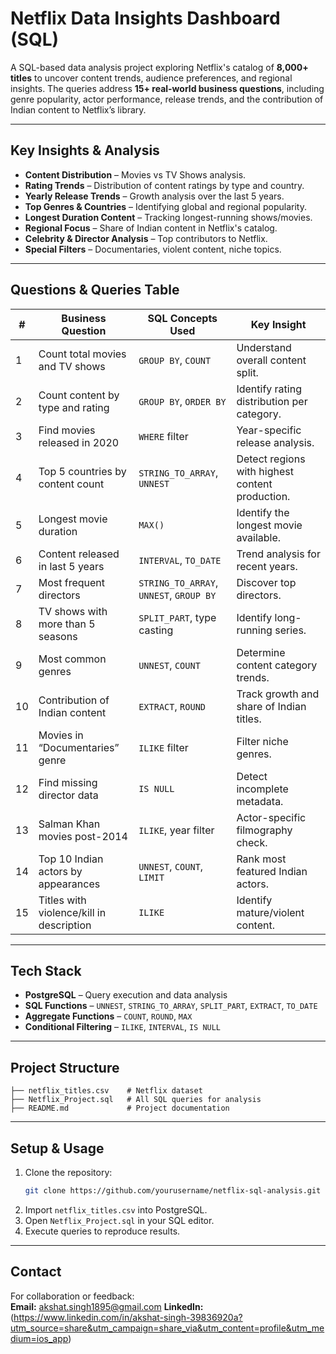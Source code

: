 # Netflix Data Insights Dashboard (SQL)

A SQL-based data analysis project exploring Netflix's catalog of **8,000+ titles** to uncover content trends, audience preferences, and regional insights. The queries address **15+ real-world business questions**, including genre popularity, actor performance, release trends, and the contribution of Indian content to Netflix’s library.

---

## Key Insights & Analysis
- **Content Distribution** – Movies vs TV Shows analysis.
- **Rating Trends** – Distribution of content ratings by type and country.
- **Yearly Release Trends** – Growth analysis over the last 5 years.
- **Top Genres & Countries** – Identifying global and regional popularity.
- **Longest Duration Content** – Tracking longest-running shows/movies.
- **Regional Focus** – Share of Indian content in Netflix's catalog.
- **Celebrity & Director Analysis** – Top contributors to Netflix.
- **Special Filters** – Documentaries, violent content, niche topics.

---

## Questions & Queries Table

| #  | Business Question | SQL Concepts Used | Key Insight |
|----|------------------|-------------------|-------------|
| 1  | Count total movies and TV shows | `GROUP BY`, `COUNT` | Understand overall content split. |
| 2  | Count content by type and rating | `GROUP BY`, `ORDER BY` | Identify rating distribution per category. |
| 3  | Find movies released in 2020 | `WHERE` filter | Year-specific release analysis. |
| 4  | Top 5 countries by content count | `STRING_TO_ARRAY`, `UNNEST` | Detect regions with highest content production. |
| 5  | Longest movie duration | `MAX()` | Identify the longest movie available. |
| 6  | Content released in last 5 years | `INTERVAL`, `TO_DATE` | Trend analysis for recent years. |
| 7  | Most frequent directors | `STRING_TO_ARRAY`, `UNNEST`, `GROUP BY` | Discover top directors. |
| 8  | TV shows with more than 5 seasons | `SPLIT_PART`, type casting | Identify long-running series. |
| 9  | Most common genres | `UNNEST`, `COUNT` | Determine content category trends. |
| 10 | Contribution of Indian content | `EXTRACT`, `ROUND` | Track growth and share of Indian titles. |
| 11 | Movies in “Documentaries” genre | `ILIKE` filter | Filter niche genres. |
| 12 | Find missing director data | `IS NULL` | Detect incomplete metadata. |
| 13 | Salman Khan movies post-2014 | `ILIKE`, year filter | Actor-specific filmography check. |
| 14 | Top 10 Indian actors by appearances | `UNNEST`, `COUNT`, `LIMIT` | Rank most featured Indian actors. |
| 15 | Titles with violence/kill in description | `ILIKE` | Identify mature/violent content. |

---

## Tech Stack
- **PostgreSQL** – Query execution and data analysis
- **SQL Functions** – `UNNEST`, `STRING_TO_ARRAY`, `SPLIT_PART`, `EXTRACT`, `TO_DATE`
- **Aggregate Functions** – `COUNT`, `ROUND`, `MAX`
- **Conditional Filtering** – `ILIKE`, `INTERVAL`, `IS NULL`

---

## Project Structure
```
├── netflix_titles.csv    # Netflix dataset
├── Netflix_Project.sql   # All SQL queries for analysis
├── README.md             # Project documentation
```

---


## Setup & Usage
1. Clone the repository:  
   ```bash
   git clone https://github.com/yourusername/netflix-sql-analysis.git
   ```
2. Import `netflix_titles.csv` into PostgreSQL.
3. Open `Netflix_Project.sql` in your SQL editor.
4. Execute queries to reproduce results.

---

## Contact
For collaboration or feedback:  
**Email:** akshat.singh1895@gmail.com
**LinkedIn:** (https://www.linkedin.com/in/akshat-singh-39836920a?utm_source=share&utm_campaign=share_via&utm_content=profile&utm_medium=ios_app) 
